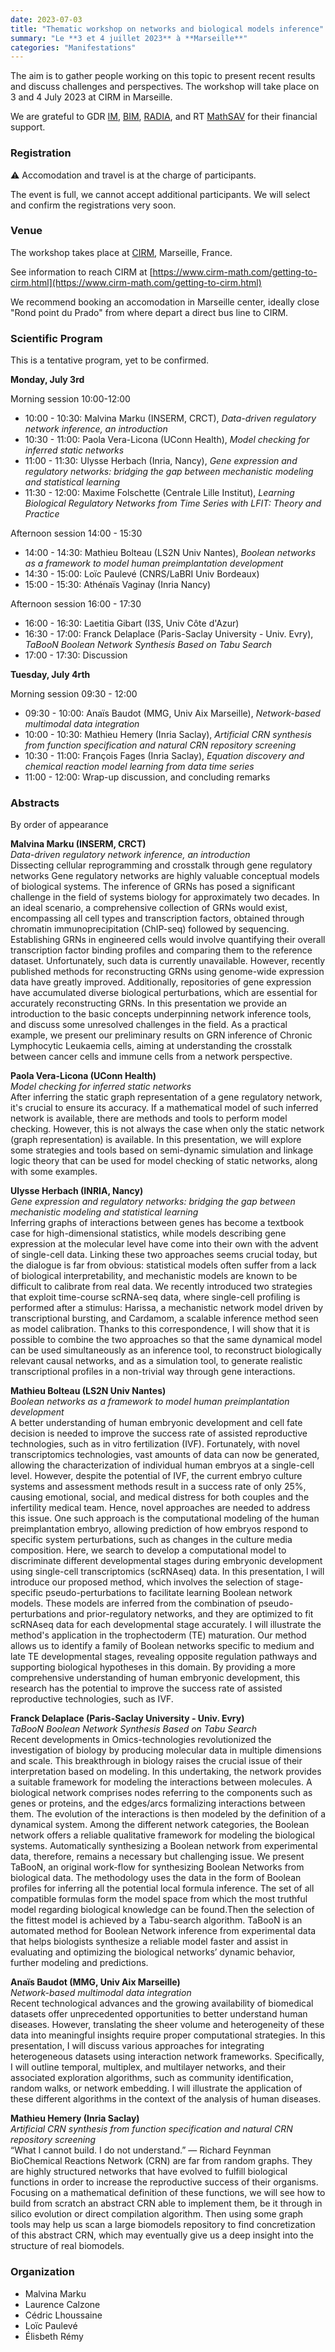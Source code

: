 ```yaml
---
date: 2023-07-03
title: "Thematic workshop on networks and biological models inference"
summary: "Le **3 et 4 juillet 2023** à **Marseille**"
categories: "Manifestations"
---
```


The aim is to gather people working on this topic to present recent results and discuss challenges and perspectives. The workshop will take place on 3 and 4 July 2023 at CIRM in Marseille. 

We are grateful to GDR [IM](https://www.gdr-im.fr/), [BIM](https://www.gdr-bim.cnrs.fr/), [RADIA](https://www.gdria.fr/), and RT [MathSAV](https://mathsav.math.cnrs.fr) for their financial support.

### Registration

⚠️ Accomodation and travel is at the charge of participants.

The event is full, we cannot accept additional participants. We will select and confirm the registrations very soon.

### Venue

The workshop takes place at [CIRM](https://www.cirm-math.fr), Marseille, France.

See information to reach CIRM at [https://www.cirm-math.com/getting-to-cirm.html](https://www.cirm-math.com/getting-to-cirm.html)

We recommend booking an accomodation in Marseille center, ideally close "Rond point du Prado" from where depart a direct bus line to CIRM.

### Scientific Program

This is a tentative program, yet to be confirmed.

**Monday, July 3rd** 

Morning session 10:00-12:00

- 10:00 - 10:30: Malvina Marku (INSERM, CRCT), *Data-driven regulatory network inference, an introduction*
- 10:30 - 11:00: Paola Vera-Licona (UConn Health), *Model checking for inferred static networks*
- 11:00 - 11:30: Ulysse Herbach (Inria, Nancy), *Gene expression and regulatory networks: bridging the gap between mechanistic modeling and statistical learning*
- 11:30 - 12:00: Maxime Folschette (Centrale Lille Institut), *Learning Biological Regulatory Networks from Time Series with LFIT: Theory and Practice*

Afternoon session 14:00 - 15:30

- 14:00 - 14:30: Mathieu Bolteau (LS2N Univ Nantes), *Boolean networks as a framework to model human preimplantation development*
- 14:30 - 15:00: Loïc Paulevé (CNRS/LaBRI Univ Bordeaux)
- 15:00 - 15:30: Athénaïs Vaginay (Inria Nancy)

Afternoon session 16:00 - 17:30
- 16:00 - 16:30: Laetitia Gibart (I3S, Univ Côte d'Azur)
- 16:30 - 17:00: Franck Delaplace (Paris-Saclay University - Univ. Evry), *TaBooN Boolean Network Synthesis Based on Tabu Search*
- 17:00 - 17:30: Discussion 

**Tuesday, July 4rth** 

Morning session 09:30 - 12:00

- 09:30 - 10:00: Anaïs Baudot (MMG, Univ Aix Marseille), *Network-based multimodal data integration*
- 10:00 - 10:30: Mathieu Hemery (Inria Saclay), *Artificial CRN synthesis from function specification and natural CRN repository screening*
- 10:30 - 11:00: François Fages (Inria Saclay), *Equation discovery and chemical reaction model learning from data time series*
- 11:00 - 12:00: Wrap-up discussion, and concluding remarks


### Abstracts

By order of appearance

**Malvina Marku (INSERM, CRCT)**\
*Data-driven regulatory network inference, an introduction*\
Dissecting cellular reprogramming and crosstalk through gene regulatory networks
Gene regulatory networks are highly valuable conceptual models of biological systems. The inference of GRNs has posed a significant challenge in the field of systems biology for approximately two decades. In an ideal scenario, a comprehensive collection of GRNs would exist, encompassing all cell types and transcription factors, obtained through chromatin immunoprecipitation (ChIP-seq) followed by sequencing. Establishing GRNs in engineered cells would involve quantifying their overall transcription factor binding profiles and comparing them to the reference dataset. Unfortunately, such data is currently unavailable. However, recently published methods for reconstructing GRNs using genome-wide expression data have greatly improved. Additionally, repositories of gene expression have accumulated diverse biological perturbations, which are essential for accurately reconstructing GRNs.
In this presentation we provide an introduction to the basic concepts underpinning network inference tools, and discuss some unresolved challenges in the field. As a practical example, we present our preliminary results on GRN inference of Chronic Lymphocytic Leukaemia cells, aiming at understanding the crosstalk between cancer cells and immune cells from a network perspective.

**Paola Vera-Licona (UConn Health)**\
*Model checking for inferred static networks*\
After inferring the static graph representation of a gene regulatory network, it's crucial to ensure its accuracy. If a mathematical model of such inferred network is available, there are methods and tools to perform model checking. However, this is not always the case when only the static network (graph representation) is available. In this presentation, we will explore some strategies and tools based on semi-dynamic simulation and linkage logic theory that can be used for model checking of static networks, along with some examples.

**Ulysse Herbach (INRIA, Nancy)**\
*Gene expression and regulatory networks: bridging the gap between mechanistic modeling and statistical learning*\
Inferring graphs of interactions between genes has become a textbook case for high-dimensional statistics, while models describing gene expression at the molecular level have come into their own with the advent of single-cell data. Linking these two approaches seems crucial today, but the dialogue is far from obvious: statistical models often suffer from a lack of biological interpretability, and mechanistic models are known to be difficult to calibrate from real data. We recently introduced two strategies that exploit time-course scRNA-seq data, where single-cell profiling is performed after a stimulus: Harissa, a mechanistic network model driven by transcriptional bursting, and Cardamom, a scalable inference method seen as model calibration. Thanks to this correspondence, I will show that it is possible to combine the two approaches so that the same dynamical model can be used simultaneously as an inference tool, to reconstruct biologically relevant causal networks, and as a simulation tool, to generate realistic transcriptional profiles in a non-trivial way through gene interactions.

**Mathieu Bolteau (LS2N Univ Nantes)**\
*Boolean networks as a framework to model human preimplantation development*\
A better understanding of human embryonic development and cell fate decision is needed to improve the success rate of assisted reproductive technologies, such as in vitro fertilization (IVF). Fortunately, with novel transcriptomics technologies, vast amounts of data can now be generated, allowing the characterization of individual human embryos at a single-cell level. However, despite the potential of IVF, the current embryo culture systems and assessment methods result in a success rate of only 25%, causing emotional, social, and medical distress for both couples and the infertility medical team. Hence, novel approaches are needed to address this issue.
One such approach is the computational modeling of the human preimplantation embryo, allowing prediction of how embryos respond to specific system perturbations, such as changes in the culture media composition. Here, we search to develop a computational model to discriminate different developmental stages during embryonic development using single-cell transcriptomics (scRNAseq) data. In this presentation, I will introduce our proposed method, which involves the selection of stage-specific pseudo-perturbations to facilitate learning Boolean network models. These models are inferred from the combination of pseudo-perturbations and prior-regulatory networks, and they are optimized to fit scRNAseq data for each developmental stage accurately. I will illustrate the method's application in the trophectoderm (TE) maturation. Our method allows us to identify a family of Boolean networks specific to medium and late TE developmental stages, revealing opposite regulation pathways and supporting biological hypotheses in this domain. By providing a more comprehensive understanding of human embryonic development, this research has the potential to improve the success rate of assisted reproductive technologies, such as IVF.

**Franck Delaplace (Paris-Saclay University - Univ. Evry)**\
*TaBooN Boolean Network Synthesis Based on Tabu Search*\
Recent developments in Omics-technologies revolutionized the investigation of biology by producing molecular data in multiple dimensions and scale. This breakthrough in biology raises the crucial issue of their interpretation based on modeling. In this undertaking, the network provides a suitable framework for modeling the interactions between molecules. A biological network comprises nodes referring to the components such as genes or proteins, and the edges/arcs formalizing interactions between them. The evolution of the interactions is then modeled by the definition of a dynamical system. Among the different network categories, the Boolean network offers a reliable qualitative framework for modeling the biological systems. Automatically synthesizing a Boolean network from experimental data, therefore, remains a necessary but challenging issue. We present TaBooN, an original work-flow for synthesizing Boolean Networks from biological data. The methodology uses the data in the form of Boolean profiles for inferring all the potential local formula inference. The set of all compatible formulas form the model space from which the most truthful model regarding biological knowledge can be found.Then the selection of the fittest model is achieved by a Tabu-search algorithm. TaBooN is an automated method for Boolean Network inference from experimental data that helps biologists synthesize a reliable model faster and assist in evaluating and optimizing the biological networks’ dynamic behavior, further modeling and predictions.

**Anaïs Baudot (MMG, Univ Aix Marseille)**\
*Network-based multimodal data integration*\
Recent technological advances and the growing availability of biomedical datasets offer unprecedented opportunities to better understand human diseases. However, translating the sheer volume and heterogeneity of these data into meaningful insights require proper computational strategies. In this presentation, I will discuss various approaches for integrating heterogeneous datasets using interaction network frameworks. Specifically, I will outline temporal, multiplex, and multilayer networks, and their associated exploration algorithms, such as community identification, random walks, or network embedding. I will illustrate the application of these different algorithms in the context of the analysis of human diseases.


**Mathieu Hemery (Inria Saclay)**\
*Artificial CRN synthesis from function specification and natural CRN repository screening*\
“What I cannot build. I do not understand.” ― Richard Feynman\
BioChemical Reactions Network (CRN) are far from random graphs. They are highly structured networks that have evolved to fulfill biological functions in order to increase the reproductive success of their organisms. Focusing on a mathematical definition of these functions, we will see how to build from scratch an abstract CRN able to implement them, be it through in silico evolution or direct compilation algorithm. Then using some graph tools may help us scan a large biomodels repository to find concretization of this abstract CRN, which may eventually give us a deep insight into the structure of real biomodels.

### Organization
- Malvina Marku
- Laurence Calzone
- Cédric Lhoussaine
- Loïc Paulevé
- Élisbeth Rémy
